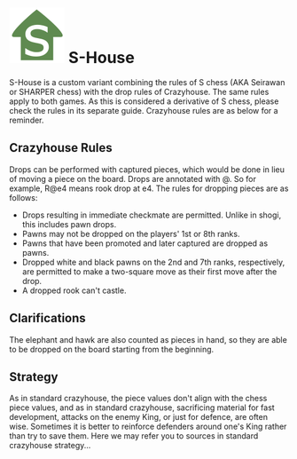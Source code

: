 # ![S-House](https://github.com/gbtami/pychess-variants/blob/master/static/icons/SHouse.svg) S-House

S-House is a custom variant combining the rules of S chess (AKA Seirawan or SHARPER chess) with the drop rules of Crazyhouse. The same rules apply to both games. As this is considered a derivative of S chess, please check the rules in its separate guide. Crazyhouse rules are as below for a reminder.

## Crazyhouse Rules

Drops can be performed with captured pieces, which would be done in lieu of moving a piece on the board. Drops are annotated with @. So for example, R@e4 means rook drop at e4. The rules for dropping pieces are as follows:

* Drops resulting in immediate checkmate are permitted. Unlike in shogi, this includes pawn drops.
* Pawns may not be dropped on the players' 1st or 8th ranks.
* Pawns that have been promoted and later captured are dropped as pawns.
* Dropped white and black pawns on the 2nd and 7th ranks, respectively, are permitted to make a two-square move as their first move after the drop.
* A dropped rook can't castle.

## Clarifications

The elephant and hawk are also counted as pieces in hand, so they are able to be dropped on the board starting from the beginning.

## Strategy

As in standard crazyhouse, the piece values don't align with the chess piece values, and as in standard crazyhouse, sacrificing material for fast development, attacks on the enemy King, or just for defence, are often wise. Sometimes it is better to reinforce defenders around one's King rather than try to save them. Here we may refer you to sources in standard crazyhouse strategy...
